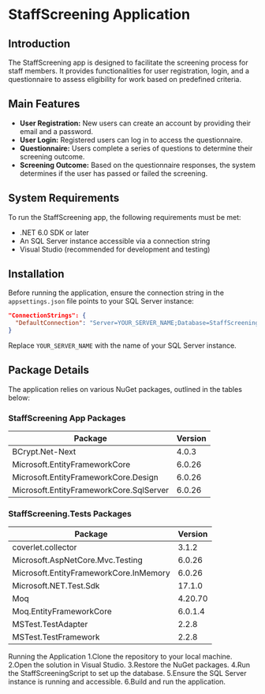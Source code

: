 # StaffScreening Application
## Introduction
The StaffScreening app is designed to facilitate the screening process for staff members. It provides functionalities for user registration, login, and a questionnaire to assess eligibility for work based on predefined criteria.

## Main Features
- **User Registration:** New users can create an account by providing their email and a password.
- **User Login:** Registered users can log in to access the questionnaire.
- **Questionnaire:** Users complete a series of questions to determine their screening outcome.
- **Screening Outcome:** Based on the questionnaire responses, the system determines if the user has passed or failed the screening.

## System Requirements
To run the StaffScreening app, the following requirements must be met:
- .NET 6.0 SDK or later
- An SQL Server instance accessible via a connection string
- Visual Studio (recommended for development and testing)

## Installation
Before running the application, ensure the connection string in the `appsettings.json` file points to your SQL Server instance:

```json
"ConnectionStrings": {
  "DefaultConnection": "Server=YOUR_SERVER_NAME;Database=StaffScreening;Integrated Security=SSPI;Encrypt=True;TrustServerCertificate=True;"
}
```

Replace `YOUR_SERVER_NAME` with the name of your SQL Server instance.

## Package Details
The application relies on various NuGet packages, outlined in the tables below:

### StaffScreening App Packages

| Package                                 | Version |
|-----------------------------------------|---------|
| BCrypt.Net-Next                         | 4.0.3   |
| Microsoft.EntityFrameworkCore           | 6.0.26  |
| Microsoft.EntityFrameworkCore.Design    | 6.0.26  |
| Microsoft.EntityFrameworkCore.SqlServer | 6.0.26  |

### StaffScreening.Tests Packages

| Package                         | Version |
|---------------------------------|---------|
| coverlet.collector              | 3.1.2   |
| Microsoft.AspNetCore.Mvc.Testing | 6.0.26 |
| Microsoft.EntityFrameworkCore.InMemory | 6.0.26 |
| Microsoft.NET.Test.Sdk          | 17.1.0  |
| Moq                             | 4.20.70 |
| Moq.EntityFrameworkCore         | 6.0.1.4 |
| MSTest.TestAdapter              | 2.2.8   |
| MSTest.TestFramework            | 2.2.8   |

Running the Application
1.Clone the repository to your local machine.
2.Open the solution in Visual Studio.
3.Restore the NuGet packages.
4.Run the StaffScreeningScript to set up the database.
5.Ensure the SQL Server instance is running and accessible.
6.Build and run the application.
